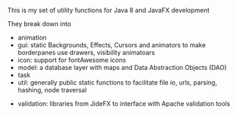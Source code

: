 This is my set of utility functions for Java 8 and JavaFX development<p>
They break down into <ul>
<li>animation</li> 
<li>gui: static Backgrounds, Effects, Cursors and animators to make borderpanes use drawers, visibility animatoars</li> 
<li>icon: support for fontAwesome icons</li> 
<li>model: a database layer with maps and Data Abstraction Objects (DAO)</li> 
<li>task</li> 
<li>util: generally public static functions to facilitate file io, urls, parsing, hashing, node traversal<p></li>
<li>validation:  libraries from JideFX to interface with Apache validation tools</li> 
</ul>
